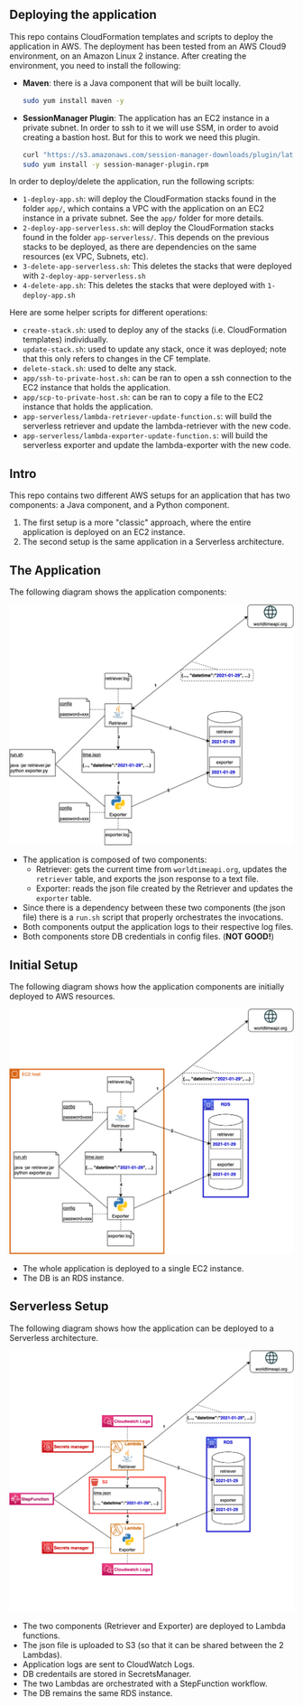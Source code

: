 ## Deploying the application

This repo contains CloudFormation templates and scripts to deploy the application in AWS. The deployment has been tested from an AWS Cloud9 environment, on an Amazon Linux 2 instance. After creating the environment, you need to install the following:
* **Maven**: there is a Java component that will be built locally.
  ```bash
  sudo yum install maven -y
  ```
* **SessionManager Plugin**: The application has an EC2 instance in a private subnet. In order to ssh to it we will use SSM, in order to avoid creating a bastion host. But for this to work we need this plugin.
  ```bash
  curl "https://s3.amazonaws.com/session-manager-downloads/plugin/latest/linux_64bit/session-manager-plugin.rpm" -o "session-manager-plugin.rpm"
  sudo yum install -y session-manager-plugin.rpm
  ```

In order to deploy/delete the application, run the following scripts:
* `1-deploy-app.sh`: will deploy the CloudFormation stacks found in the folder `app/`, which contains a VPC with the application on an EC2 instance in a private subnet. See the `app/` folder for more details.
* `2-deploy-app-serverless.sh`: will deploy the CloudFormation stacks found in the folder `app-serverless/`. This depends on the previous stacks to be deployed, as there are dependencies on the same resources (ex VPC, Subnets, etc).
* `3-delete-app-serverless.sh`: This deletes the stacks that were deployed with `2-deploy-app-serverless.sh`
* `4-delete-app.sh`: This deletes the stacks that were deployed with `1-deploy-app.sh`

Here are some helper scripts for different operations:
* `create-stack.sh`: used to deploy any of the stacks (i.e. CloudFormation templates) individually.
* `update-stack.sh`: used to update any stack, once it was deployed; note that this only refers to changes in the CF template.
* `delete-stack.sh`: used to delte any stack.
* `app/ssh-to-private-host.sh`: can be ran to open a ssh connection to the EC2 instance that holds the application.
* `app/scp-to-private-host.sh`: can be ran to copy a file to the EC2 instance that holds the application.
* `app-serverless/lambda-retriever-update-function.s`: will build the serverless retriever and update the lambda-retriever with the new code.
* `app-serverless/lambda-exporter-update-function.s`: will build the serverless exporter and update the lambda-exporter with the new code.

## Intro

This repo contains two different AWS setups for an application that has two components: a Java component, and a Python component.
1. The first setup is a more "classic" approach, where the entire application is deployed on an EC2 instance.
2. The second setup is the same application in a Serverless architecture.

## The Application

The following diagram shows the application components:

![Application](resources/diagrams-application.png)

* The application is composed of two components:
  * Retriever: gets the current time from `worldtimeapi.org`, updates the `retriever` table, and exports the json response to a text file.
  * Exporter: reads the json file created by the Retriever and updates the `exporter` table.
* Since there is a dependency between these two components (the json file) there is a `run.sh` script that properly orchestrates the invocations.
* Both components output the application logs to their respective log files.
* Both components store DB credentials in config files. (**NOT GOOD!**)
  

## Initial Setup

The following diagram shows how the application components are initially deployed to AWS resources.

![Classic](resources/diagrams-classic.png)

* The whole application is deployed to a single EC2 instance.
* The DB is an RDS instance.

## Serverless Setup

The following diagram shows how the application can be deployed to a Serverless architecture.

![Serverless](resources/diagrams-serverless.png)

* The two components (Retriever and Exporter) are deployed to Lambda functions.
* The json file is uploaded to S3 (so that it can be shared between the 2 Lambdas).
* Application logs are sent to CloudWatch Logs.
* DB credentails are stored in SecretsManager.
* The two Lambdas are orchestrated with a StepFunction workflow.
* The DB remains the same RDS instance.
